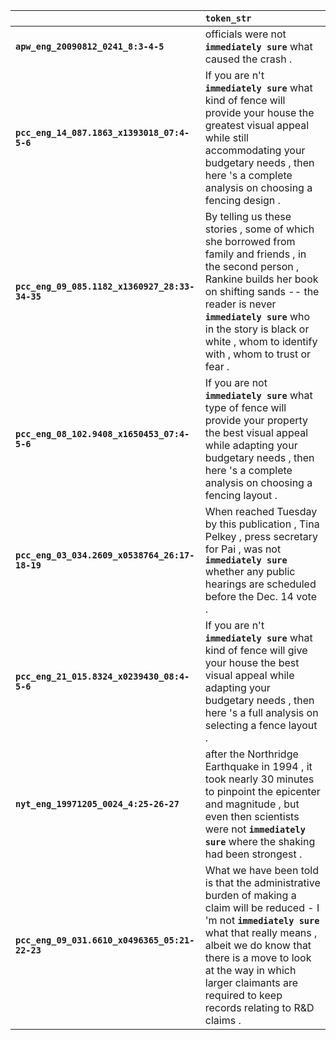 |                                                | `token_str`                                                                                                                                                                                                                                                                                       |
|:-----------------------------------------------|:--------------------------------------------------------------------------------------------------------------------------------------------------------------------------------------------------------------------------------------------------------------------------------------------------|
| **`apw_eng_20090812_0241_8:3-4-5`**            | officials were not __``immediately sure``__ what caused the crash .                                                                                                                                                                                                                               |
| **`pcc_eng_14_087.1863_x1393018_07:4-5-6`**    | If you are n't __``immediately sure``__ what kind of fence will provide your house the greatest visual appeal while still accommodating your budgetary needs , then here 's a complete analysis on choosing a fencing design .                                                                    |
| **`pcc_eng_09_085.1182_x1360927_28:33-34-35`** | By telling us these stories , some of which she borrowed from family and friends , in the second person , Rankine builds her book on shifting sands -- the reader is never __``immediately sure``__ who in the story is black or white , whom to identify with , whom to trust or fear .          |
| **`pcc_eng_08_102.9408_x1650453_07:4-5-6`**    | If you are not __``immediately sure``__ what type of fence will provide your property the best visual appeal while adapting your budgetary needs , then here 's a complete analysis on choosing a fencing layout .                                                                                |
| **`pcc_eng_03_034.2609_x0538764_26:17-18-19`** | When reached Tuesday by this publication , Tina Pelkey , press secretary for Pai , was not __``immediately sure``__ whether any public hearings are scheduled before the Dec. 14 vote .                                                                                                           |
| **`pcc_eng_21_015.8324_x0239430_08:4-5-6`**    | If you are n't __``immediately sure``__ what kind of fence will give your house the best visual appeal while adapting your budgetary needs , then here 's a full analysis on selecting a fence layout .                                                                                           |
| **`nyt_eng_19971205_0024_4:25-26-27`**         | after the Northridge Earthquake in 1994 , it took nearly 30 minutes to pinpoint the epicenter and magnitude , but even then scientists were not __``immediately sure``__ where the shaking had been strongest .                                                                                   |
| **`pcc_eng_09_031.6610_x0496365_05:21-22-23`** | What we have been told is that the administrative burden of making a claim will be reduced - I 'm not __``immediately sure``__ what that really means , albeit we do know that there is a move to look at the way in which larger claimants are required to keep records relating to R&D claims . |
